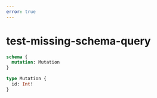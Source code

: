 ```yaml
---
error: true
---
```


# test-missing-schema-query

```graphql @config
schema {
  mutation: Mutation
}

type Mutation {
  id: Int!
}
```
